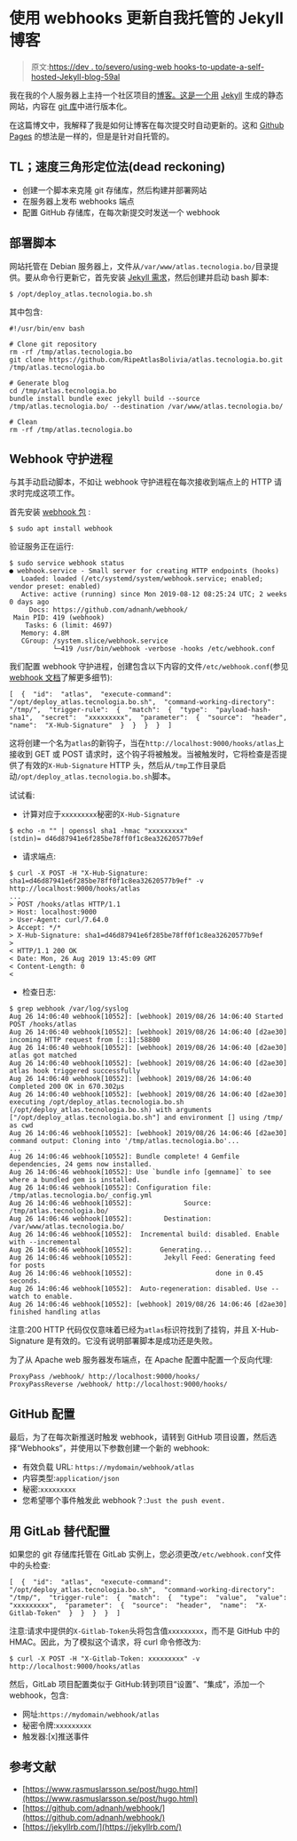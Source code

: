 # 使用 webhooks 更新自我托管的 Jekyll 博客

> 原文:[https://dev . to/severo/using-web hooks-to-update-a-self-hosted-Jekyll-blog-59al](https://dev.to/severo/using-webhooks-to-update-a-self-hosted-jekyll-blog-59al)

我在我的个人服务器上主持一个社区项目的[博客。这是一个用](https://atlas.tecnologia.bo/) [Jekyll](https://jekyllrb.com/) 生成的静态网站，内容在 [git 库](https://github.com/RipeAtlasBolivia/atlas.tecnologia.bo)中进行版本化。

在这篇博文中，我解释了我是如何让博客在每次提交时自动更新的。这和 [Github Pages](https://pages.github.com/) 的想法是一样的，但是是针对自托管的。

## TL；速度三角形定位法(dead reckoning)

*   创建一个脚本来克隆 git 存储库，然后构建并部署网站
*   在服务器上发布 webhooks 端点
*   配置 GitHub 存储库，在每次新提交时发送一个 webhook

## [](#deploy-script)部署脚本

网站托管在 Debian 服务器上，文件从`/var/www/atlas.tecnologia.bo/`目录提供。要从命令行更新它，首先安装 [Jekyll 需求](https://jekyllrb.com/docs/installation/ubuntu/)，然后创建并启动 bash 脚本:

```
$ /opt/deploy_atlas.tecnologia.bo.sh 
```

其中包含:

```
#!/usr/bin/env bash

# Clone git repository
rm -rf /tmp/atlas.tecnologia.bo
git clone https://github.com/RipeAtlasBolivia/atlas.tecnologia.bo.git /tmp/atlas.tecnologia.bo

# Generate blog
cd /tmp/atlas.tecnologia.bo
bundle install bundle exec jekyll build --source /tmp/atlas.tecnologia.bo/ --destination /var/www/atlas.tecnologia.bo/

# Clean
rm -rf /tmp/atlas.tecnologia.bo 
```

## [](#webhook-daemon)Webhook 守护进程

与其手动启动脚本，不如让 webhook 守护进程在每次接收到端点上的 HTTP 请求时完成这项工作。

首先安装 [webhook 包](https://packages.debian.org/buster/webhook) :

```
$ sudo apt install webhook 
```

验证服务正在运行:

```
$ sudo service webhook status
● webhook.service - Small server for creating HTTP endpoints (hooks)
   Loaded: loaded (/etc/systemd/system/webhook.service; enabled; vendor preset: enabled)
   Active: active (running) since Mon 2019-08-12 08:25:24 UTC; 2 weeks 0 days ago
     Docs: https://github.com/adnanh/webhook/
 Main PID: 419 (webhook)
    Tasks: 6 (limit: 4697)
   Memory: 4.8M
   CGroup: /system.slice/webhook.service
           └─419 /usr/bin/webhook -verbose -hooks /etc/webhook.conf 
```

我们配置 webhook 守护进程，创建包含以下内容的文件`/etc/webhook.conf`(参见 [webhook 文档](https://github.com/adnanh/webhook/wiki/)了解更多细节):

```
[  {  "id":  "atlas",  "execute-command":  "/opt/deploy_atlas.tecnologia.bo.sh",  "command-working-directory":  "/tmp/",  "trigger-rule":  {  "match":  {  "type":  "payload-hash-sha1",  "secret":  "xxxxxxxxx",  "parameter":  {  "source":  "header",  "name":  "X-Hub-Signature"  }  }  }  }  ] 
```

这将创建一个名为`atlas`的新钩子，当在`http://localhost:9000/hooks/atlas`上接收到 GET 或 POST 请求时，这个钩子将被触发。当被触发时，它将检查是否提供了有效的`X-Hub-Signature` HTTP 头，然后从`/tmp`工作目录启动`/opt/deploy_atlas.tecnologia.bo.sh`脚本。

试试看:

*   计算对应于`xxxxxxxxx`秘密的`X-Hub-Signature`

```
$ echo -n "" | openssl sha1 -hmac "xxxxxxxxx"
(stdin)= d46d87941e6f285be78ff0f1c8ea32620577b9ef 
```

*   请求端点:

```
$ curl -X POST -H "X-Hub-Signature: sha1=d46d87941e6f285be78ff0f1c8ea32620577b9ef" -v http://localhost:9000/hooks/atlas
...
> POST /hooks/atlas HTTP/1.1
> Host: localhost:9000
> User-Agent: curl/7.64.0
> Accept: */*
> X-Hub-Signature: sha1=d46d87941e6f285be78ff0f1c8ea32620577b9ef
>
< HTTP/1.1 200 OK
< Date: Mon, 26 Aug 2019 13:45:09 GMT
< Content-Length: 0
< 
```

*   检查日志:

```
$ grep webhook /var/log/syslog
Aug 26 14:06:40 webhook[10552]: [webhook] 2019/08/26 14:06:40 Started POST /hooks/atlas
Aug 26 14:06:40 webhook[10552]: [webhook] 2019/08/26 14:06:40 [d2ae30] incoming HTTP request from [::1]:58800
Aug 26 14:06:40 webhook[10552]: [webhook] 2019/08/26 14:06:40 [d2ae30] atlas got matched
Aug 26 14:06:40 webhook[10552]: [webhook] 2019/08/26 14:06:40 [d2ae30] atlas hook triggered successfully
Aug 26 14:06:40 webhook[10552]: [webhook] 2019/08/26 14:06:40 Completed 200 OK in 670.302µs
Aug 26 14:06:40 webhook[10552]: [webhook] 2019/08/26 14:06:40 [d2ae30] executing /opt/deploy_atlas.tecnologia.bo.sh (/opt/deploy_atlas.tecnologia.bo.sh) with arguments ["/opt/deploy_atlas.tecnologia.bo.sh"] and environment [] using /tmp/ as cwd
Aug 26 14:06:46 webhook[10552]: [webhook] 2019/08/26 14:06:46 [d2ae30] command output: Cloning into '/tmp/atlas.tecnologia.bo'...
...
Aug 26 14:06:46 webhook[10552]: Bundle complete! 4 Gemfile dependencies, 24 gems now installed.
Aug 26 14:06:46 webhook[10552]: Use `bundle info [gemname]` to see where a bundled gem is installed.
Aug 26 14:06:46 webhook[10552]: Configuration file: /tmp/atlas.tecnologia.bo/_config.yml
Aug 26 14:06:46 webhook[10552]:             Source: /tmp/atlas.tecnologia.bo/
Aug 26 14:06:46 webhook[10552]:        Destination: /var/www/atlas.tecnologia.bo/
Aug 26 14:06:46 webhook[10552]:  Incremental build: disabled. Enable with --incremental
Aug 26 14:06:46 webhook[10552]:       Generating...
Aug 26 14:06:46 webhook[10552]:        Jekyll Feed: Generating feed for posts
Aug 26 14:06:46 webhook[10552]:                     done in 0.45 seconds.
Aug 26 14:06:46 webhook[10552]:  Auto-regeneration: disabled. Use --watch to enable.
Aug 26 14:06:46 webhook[10552]: [webhook] 2019/08/26 14:06:46 [d2ae30] finished handling atlas 
```

注意:200 HTTP 代码仅仅意味着已经为`atlas`标识符找到了挂钩，并且 X-Hub-Signature 是有效的。它没有说明部署脚本是成功还是失败。

为了从 Apache web 服务器发布端点，在 Apache 配置中配置一个反向代理:

```
ProxyPass /webhook/ http://localhost:9000/hooks/
ProxyPassReverse /webhook/ http://localhost:9000/hooks/ 
```

## [](#github-configuration)GitHub 配置

最后，为了在每次新推送时触发 webhook，请转到 GitHub 项目设置，然后选择“Webhooks”，并使用以下参数创建一个新的 webhook:

*   有效负载 URL: `https://mydomain/webhook/atlas`
*   内容类型:`application/json`
*   秘密:`xxxxxxxxx`
*   您希望哪个事件触发此 webhook？:`Just the push event.`

## [](#alternative-configuration-with-gitlab)用 GitLab 替代配置

如果您的 git 存储库托管在 GitLab 实例上，您必须更改`/etc/webhook.conf`文件中的头检查:

```
[  {  "id":  "atlas",  "execute-command":  "/opt/deploy_atlas.tecnologia.bo.sh",  "command-working-directory":  "/tmp/",  "trigger-rule":  {  "match":  {  "type":  "value",  "value":  "xxxxxxxxx",  "parameter":  {  "source":  "header",  "name":  "X-Gitlab-Token"  }  }  }  }  ] 
```

注意:请求中提供的`X-Gitlab-Token`头将包含值`xxxxxxxxx`，而不是 GitHub 中的 HMAC。因此，为了模拟这个请求，将 curl 命令修改为:

```
$ curl -X POST -H "X-Gitlab-Token: xxxxxxxxx" -v http://localhost:9000/hooks/atlas 
```

然后，GitLab 项目配置类似于 GitHub:转到项目“设置”、“集成”，添加一个 webhook，包含:

*   网址:`https://mydomain/webhook/atlas`
*   秘密令牌:`xxxxxxxxx`
*   触发器:[x]推送事件

## [](#references)参考文献

*   [https://www.rasmuslarsson.se/post/hugo.html](https://www.rasmuslarsson.se/post/hugo.html)
*   [https://github.com/adnanh/webhook/](https://github.com/adnanh/webhook/)
*   [https://jekyllrb.com/](https://jekyllrb.com/)